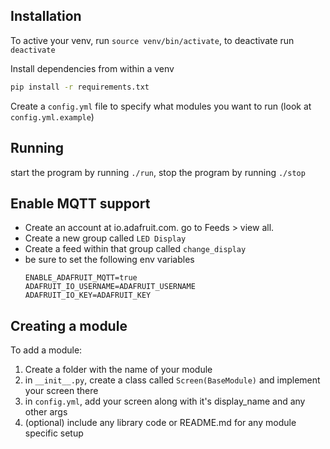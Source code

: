 ## Installation

To active your venv, run `source venv/bin/activate`, to deactivate run `deactivate`

Install dependencies from within a venv

```bash
pip install -r requirements.txt
```

Create a `config.yml` file to specify what modules you want to run (look at `config.yml.example`)

## Running
start the program by running `./run`, stop the program by running `./stop`

## Enable MQTT support
- Create an account at io.adafruit.com. go to Feeds > view all.
- Create a new group called `LED Display`
- Create a feed within that group called `change_display`
- be sure to set the following env variables
  ```
  ENABLE_ADAFRUIT_MQTT=true
  ADAFRUIT_IO_USERNAME=ADAFRUIT_USERNAME
  ADAFRUIT_IO_KEY=ADAFRUIT_KEY
  ```


## Creating a module
To add a module:

1. Create a folder with the name of your module
1. in `__init__.py`, create a class called `Screen(BaseModule)` and implement your screen there
1. in `config.yml`, add your screen along with it's display_name and any other args
1. (optional) include any library code or README.md for any module specific setup

